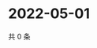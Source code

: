 # 2022-05-01

共 0 条

<!-- BEGIN WEIBO -->
<!-- 最后更新时间 Sun May 01 2022 19:11:03 GMT+0800 (China Standard Time) -->

<!-- END WEIBO -->
